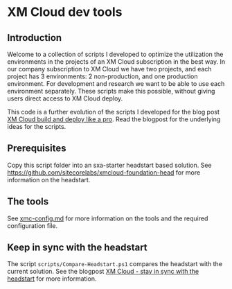 # XM Cloud dev tools

## Introduction
Welcome to a collection of scripts I developed to optimize the utilization the environments in the projects of an XM Cloud subscription in the best way.
In our company subscription to XM Cloud we have two projects, and each project has 3 environments: 2 non-production, and one production environment.
For development and research we want to be able to use each environment separately. These scripts make this possible, without giving users direct access to XM Cloud deploy.

This code is a further evolution of the scripts I developed for the blog post [XM Cloud build and deploy like a pro](https://www.sergevandenoever.nl/XM_Cloud_build_and_deploy_like_a_pro/). Read the blogpost for the underlying ideas for the scripts.

## Prerequisites
Copy this script folder into an sxa-starter headstart based solution. See https://github.com/sitecorelabs/xmcloud-foundation-head for more information on the headstart. 

## The tools

See [xmc-config.md](scripts/xmc-config.md) for more information on the tools and the required configuration file.

## Keep in sync with the headstart

The script `scripts/Compare-Headstart.ps1` compares the headstart with the current solution. See the blogpost [XM Cloud - stay in sync with the headstart](https://www.sergevandenoever.nl/XM_Cloud_stay_in_sync_with_the_headstart/) for more information.
